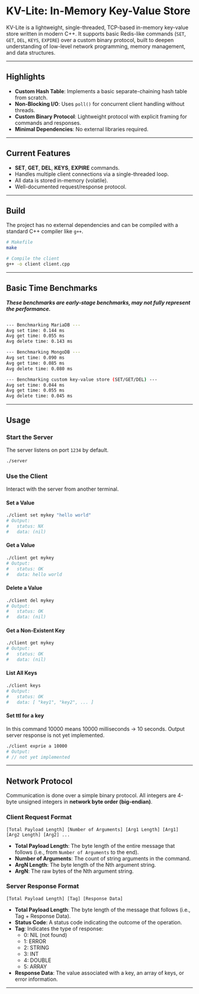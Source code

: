 # KV-Lite: In-Memory Key-Value Store

KV-Lite is a lightweight, single-threaded, TCP-based in-memory key-value store written in modern C++. It supports basic Redis-like commands (`SET`, `GET`, `DEL`, `KEYS`, `EXPIRE`) over a custom binary protocol, built to deepen understanding of low-level network programming, memory management, and data structures.

---

## Highlights

- **Custom Hash Table**: Implements a basic separate-chaining hash table from scratch.
- **Non-Blocking I/O**: Uses `poll()` for concurrent client handling without threads.
- **Custom Binary Protocol**: Lightweight protocol with explicit framing for commands and responses.
- **Minimal Dependencies**: No external libraries required.

---

## Current Features

- **SET**, **GET**, **DEL**, **KEYS**, **EXPIRE** commands.
- Handles multiple client connections via a single-threaded loop.
- All data is stored in-memory (volatile).
- Well-documented request/response protocol.

---

## Build

The project has no external dependencies and can be compiled with a standard C++ compiler like `g++`.

```bash
# Makefile
make

# Compile the client
g++ -o client client.cpp
```
---

## Basic Time Benchmarks

***These benchmarks are early-stage benchmarks, may not fully represent the performance.***

```bash

--- Benchmarking MariaDB ---
Avg set time: 0.144 ms
Avg get time: 0.055 ms
Avg delete time: 0.143 ms

--- Benchmarking MongoDB ---
Avg set time: 0.090 ms
Avg get time: 0.085 ms
Avg delete time: 0.080 ms

--- Benchmarking custom key-value store (SET/GET/DEL) ---
Avg set time: 0.044 ms
Avg get time: 0.055 ms
Avg delete time: 0.045 ms
```

---

## Usage

### Start the Server

The server listens on port `1234` by default.

```bash
./server
```

### Use the Client

Interact with the server from another terminal.

#### Set a Value

```bash
./client set mykey "hello world"
# Output:
#   status: NX
#   data: (nil)
```

#### Get a Value

```bash
./client get mykey
# Output:
#   status: OK
#   data: hello world
```

#### Delete a Value

```bash
./client del mykey
# Output:
#   status: OK
#   data: (nil)
```

#### Get a Non-Existent Key

```bash
./client get mykey
# Output:
#   status: OK
#   data: (nil)
```

#### List All Keys

```bash
./client keys
# Output:
#   status: OK
#   data: [ "key1", "key2", ... ]
```

#### Set ttl for a key
In this command 10000 means 10000 milliseconds -> 10 seconds. Output server response is not yet implemented.

```bash
./client exprie a 10000
# Output:
# // not yet implemented
```
---

## Network Protocol

Communication is done over a simple binary protocol. All integers are 4-byte unsigned integers in **network byte order (big-endian)**.

### Client Request Format

```
[Total Payload Length] [Number of Arguments] [Arg1 Length] [Arg1] [Arg2 Length] [Arg2] ...
```

- **Total Payload Length**: The byte length of the entire message that follows (i.e., from `Number of Arguments` to the end).
- **Number of Arguments**: The count of string arguments in the command.
- **ArgN Length**: The byte length of the Nth argument string.
- **ArgN**: The raw bytes of the Nth argument string.

### Server Response Format

```
[Total Payload Length] [Tag] [Response Data]
```

- **Total Payload Length**: The byte length of the message that follows (i.e., Tag + Response Data).
- **Status Code**: A status code indicating the outcome of the operation.
- **Tag**: Indicates the type of response:
  - 0: NIL (not found)
  - 1: ERROR
  - 2: STRING
  - 3: INT
  - 4: DOUBLE
  - 5: ARRAY
- **Response Data**: The value associated with a key, an array of keys, or error information.

---
